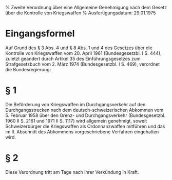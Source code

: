 % Zweite Verordnung über eine Allgemeine Genehmigung nach dem Gesetz über die Kontrolle von Kriegswaffen
% Ausfertigungsdatum: 29.01.1975
 
# Eingangsformel

Auf Grund des § 3 Abs. 4 und § 8 Abs. 1 und 4 des Gesetzes über die Kontrolle von Kriegswaffen vom 20. April 1961 (Bundesgesetzbl. I S. 444), zuletzt geändert durch Artikel 35 des Einführungsgesetzes zum Strafgesetzbuch vom 2. März 1974 (Bundesgesetzbl. I S. 469), verordnet die Bundesregierung:

# § 1

Die Beförderung von Kriegswaffen im Durchgangsverkehr auf den Durchgangsstrecken nach dem deutsch-schweizerischen Abkommen vom 5. Februar 1958 über den Grenz- und Durchgangsverkehr (Bundesgesetzbl. 1960 II S. 2161 und 1971 II S. 1117) wird allgemein genehmigt, soweit Schweizerbürger die Kriegswaffen als Ordonnanzwaffen mitführen und das im II. Abschnitt des Abkommens vorgeschriebene Verfahren eingehalten wird.

# § 2

Diese Verordnung tritt am Tage nach ihrer Verkündung in Kraft.
